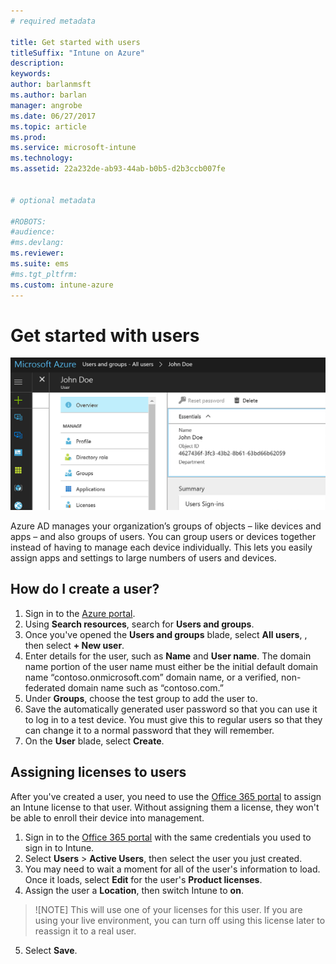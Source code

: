 ```yaml
---
# required metadata

title: Get started with users
titleSuffix: "Intune on Azure"
description:
keywords:
author: barlanmsft
ms.author: barlan
manager: angrobe
ms.date: 06/27/2017
ms.topic: article
ms.prod:
ms.service: microsoft-intune
ms.technology:
ms.assetid: 22a232de-ab93-44ab-b0b5-d2b3ccb007fe


# optional metadata

#ROBOTS:
#audience:
#ms.devlang:
ms.reviewer:
ms.suite: ems
#ms.tgt_pltfrm:
ms.custom: intune-azure
---
```


# Get started with users

![A generic user in Azure](./media/generic-intune-user.png)

Azure AD manages your organization’s groups of objects – like devices and apps – and also groups of users. You can group users or devices together instead of having to manage each device individually. This lets you easily assign apps and settings to large numbers of users and devices.

## How do I create a user?

1. Sign in to the [Azure portal](https://portal.azure.com).
2. Using **Search resources**, search for **Users and groups**.
3. Once you've opened the **Users and groups** blade, select **All users**, , then select **+ New user**.
4. Enter details for the user, such as **Name** and **User name**. The domain name portion of the user name must either be the initial default domain name “contoso.onmicrosoft.com” domain name, or a verified, non-federated domain name such as “contoso.com.”
5. Under **Groups**, choose the test group to add the user to.
6. Save the automatically generated user password so that you can use it to log in to a test device. You must give this to regular users so that they can change it to a normal password that they will remember.
7. On the **User** blade, select **Create**.

## Assigning licenses to users

After you've created a user, you need to use the [Office 365 portal](http://go.microsoft.com/fwlink/p/?LinkId=698854) to assign an Intune license to that user. Without assigning them a license, they won't be able to enroll their device into management.

1. Sign in to the [Office 365 portal](http://go.microsoft.com/fwlink/p/?LinkId=698854) with the same credentials you used to sign in to Intune.
2. Select **Users** > **Active Users**, then select the user you just created.
3. You may need to wait a moment for all of the user's information to load. Once it loads, select **Edit** for the user's **Product licenses**.
4. Assign the user a **Location**, then switch Intune to **on**.

  > ![NOTE]
  > This will use one of your licenses for this user. If you are using your live environment, you can turn off using this license later to reassign it to a real user.

5. Select **Save**.
